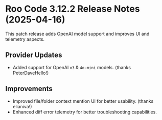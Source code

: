 # Roo Code 3.12.2 Release Notes (2025-04-16)

This patch release adds OpenAI model support and improves UI and telemetry aspects.

## Provider Updates

*   Added support for OpenAI `o3` & `4o-mini` models. (thanks PeterDaveHello!)

## Improvements

*   Improved file/folder context mention UI for better usability. (thanks elianiva!)
*   Enhanced diff error telemetry for better troubleshooting capabilities.